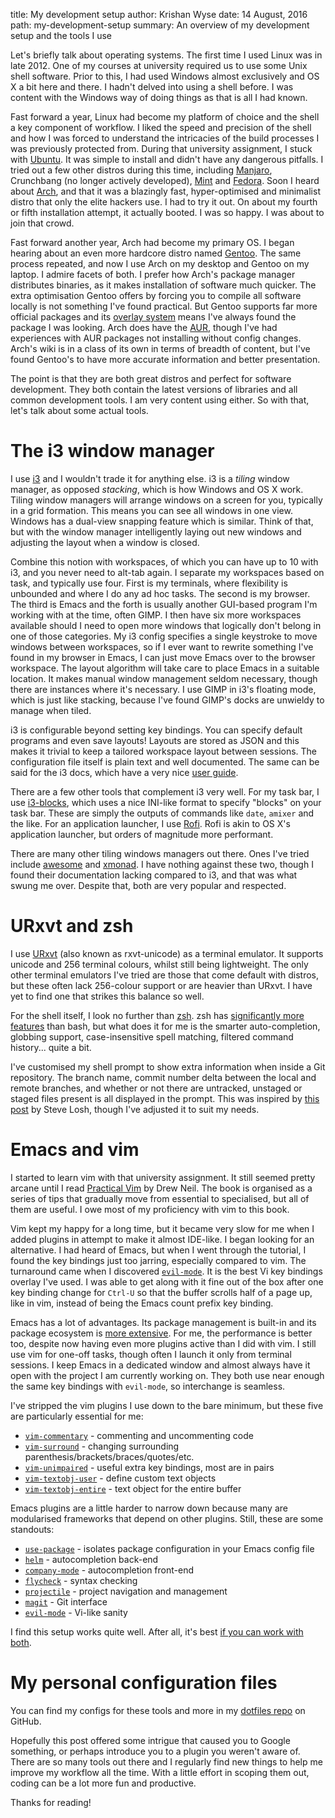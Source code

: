 title: My development setup
author: Krishan Wyse
date: 14 August, 2016
path: my-development-setup
summary: An overview of my development setup and the tools I use

Let's briefly talk about operating systems. The first time I used Linux was in late 2012. One of my courses at university required us to use some Unix shell software. Prior to this, I had used Windows almost exclusively and OS X a bit here and there. I hadn't delved into using a shell before. I was content with the Windows way of doing things as that is all I had known.

Fast forward a year, Linux had become my platform of choice and the shell a key component of workflow. I liked the speed and precision of the shell and how I was forced to understand the intricacies of the build processes I was previously protected from. During that university assignment, I stuck with [Ubuntu](http://www.ubuntu.com/). It was simple to install and didn't have any dangerous pitfalls. I tried out a few other distros during this time, including [Manjaro](https://manjaro.github.io/), Crunchbang (no longer actively developed), [Mint](https://www.linuxmint.com/) and [Fedora](https://getfedora.org/). Soon I heard about [Arch](https://www.archlinux.org/), and that it was a blazingly fast, hyper-optimised and minimalist distro that only the elite hackers use. I had to try it out. On about my fourth or fifth installation attempt, it actually booted. I was so happy. I was about to join that crowd.

Fast forward another year, Arch had become my primary OS. I began hearing about an even more hardcore distro named [Gentoo](https://www.gentoo.org/). The same process repeated, and now I use Arch on my desktop and Gentoo on my laptop. I admire facets of both. I prefer how Arch's package manager distributes binaries, as it makes installation of software much quicker. The extra optimisation Gentoo offers by forcing you to compile all software locally is not something I've found practical. But Gentoo supports far more official packages and its [overlay system](https://wiki.gentoo.org/wiki/Overlay) means I've always found the package I was looking. Arch does have the [AUR](https://wiki.archlinux.org/index.php/Arch_User_Repository), though I've had experiences with AUR packages not installing without config changes. Arch's wiki is in a class of its own in terms of breadth of content, but I've found Gentoo's to have more accurate information and better presentation.

The point is that they are both great distros and perfect for software development. They both contain the latest versions of libraries and all common development tools. I am very content using either. So with that, let's talk about some actual tools.

# The i3 window manager

I use [i3](https://i3wm.org/) and I wouldn't trade it for anything else. i3 is a *tiling* window manager, as opposed *stacking*, which is how Windows and OS X work. Tiling window managers will arrange windows on a screen for you, typically in a grid formation. This means you can see all windows in one view. Windows has a dual-view snapping feature which is similar. Think of that, but with the window manager intelligently laying out new windows and adjusting the layout when a window is closed.

Combine this notion with workspaces, of which you can have up to 10 with i3, and you never need to alt-tab again. I separate my workspaces based on task, and typically use four. First is my terminals, where flexibility is unbounded and where I do any ad hoc tasks. The second is my browser. The third is Emacs and the forth is usually another GUI-based program I'm working with at the time, often GIMP. I then have six more workspaces available should I need to open more windows that logically don't belong in one of those categories. My i3 config specifies a single keystroke to move windows between workspaces, so if I ever want to rewrite something I've found in my browser in Emacs, I can just move Emacs over to the browser workspace. The layout algorithm will take care to place Emacs in a suitable location. It makes manual window management seldom necessary, though there are instances where it's necessary. I use GIMP in i3's floating mode, which is just like stacking, because I've found GIMP's docks are unwieldy to manage when tiled.

i3 is configurable beyond setting key bindings. You can specify default programs and even save layouts! Layouts are stored as JSON and this makes it trivial to keep a tailored workspace layout between sessions. The configuration file itself is plain text and well documented. The same can be said for the i3 docs, which have a very nice [user guide](https://i3wm.org/docs/userguide.html).

There are a few other tools that complement i3 very well. For my task bar, I use [i3-blocks](https://github.com/vivien/i3blocks), which uses a nice INI-like format to specify "blocks" on your task bar. These are simply the outputs of commands like `date`, `amixer` and the like. For an application launcher, I use [Rofi](https://davedavenport.github.io/rofi/). Rofi is akin to OS X's application launcher, but orders of magnitude more performant.

There are many other tiling windows managers out there. Ones I've tried include [awesome](https://awesome.naquadah.org/) and [xmonad](http://xmonad.org/). I have nothing against these two, though I found their documentation lacking compared to i3, and that was what swung me over. Despite that, both are very popular and respected.

# URxvt and zsh

I use [URxvt](https://wiki.archlinux.org/index.php/rxvt-unicode) (also known as rxvt-unicode) as a terminal emulator. It supports unicode and 256 terminal colours, whilst still being lightweight. The only other terminal emulators I've tried are those that come default with distros, but these often lack 256-colour support or are heavier than URxvt. I have yet to find one that strikes this balance so well.

For the shell itself, I look no further than [zsh](https://wiki.archlinux.org/index.php/zsh). zsh has [significantly more features](http://fendrich.se/blog/2012/09/28/no/) than bash, but what does it for me is the smarter auto-completion, globbing support, case-insensitive spell matching, filtered command history... quite a bit.

I've customised my shell prompt to show extra information when inside a Git repository. The branch name, commit number delta between the local and remote branches, and whether or not there are untracked, unstaged or staged files present is all displayed in the prompt. This was inspired by [this post](http://stevelosh.com/blog/2010/02/my-extravagant-zsh-prompt/) by Steve Losh, though I've adjusted it to suit my needs.

# Emacs and vim

I started to learn vim with that university assignment. It still seemed pretty arcane until I read [Practical Vim](https://pragprog.com/book/dnvim2/practical-vim-second-edition) by Drew Neil. The book is organised as a series of tips that gradually move from essential to specialised, but all of them are useful. I owe most of my proficiency with vim to this book.

Vim kept my happy for a long time, but it became very slow for me when I added plugins in attempt to make it almost IDE-like. I began looking for an alternative. I had heard of Emacs, but when I went through the tutorial, I found the key bindings just too jarring, especially compared to vim. The turnaround came when I discovered [`evil-mode`](https://bitbucket.org/lyro/evil/wiki/Home). It is the best Vi key bindings overlay I've used. I was able to get along with it fine out of the box after one key binding change for `Ctrl-U` so that the buffer scrolls half of a page up, like in vim, instead of being the Emacs count prefix key binding.

Emacs has a lot of advantages. Its package management is built-in and its package ecosystem is [more extensive](https://melpa.org/#/). For me, the performance is better too, despite now having even more plugins active than I did with vim. I still use vim for one-off tasks, though often I launch it only from terminal sessions. I keep Emacs in a dedicated window and almost always have it open with the project I am currently working on. They both use near enough the same key bindings with `evil-mode`, so interchange is seamless.

I've stripped the vim plugins I use down to the bare minimum, but these five are particularly essential for me:

* [`vim-commentary`](https://github.com/tpope/vim-commentary) - commenting and uncommenting code
* [`vim-surround`](https://github.com/tpope/vim-surround) - changing surrounding parenthesis/brackets/braces/quotes/etc.
* [`vim-unimpaired`](https://github.com/tpope/vim-unimpaired) - useful extra key bindings, most are in pairs
* [`vim-textobj-user`](https://github.com/kana/vim-textobj-user) - define custom text objects
* [`vim-textobj-entire`](https://github.com/kana/vim-textobj-entire) - text object for the entire buffer

Emacs plugins are a little harder to narrow down because many are modularised frameworks that depend on other plugins. Still, these are some standouts:

* [`use-package`](https://github.com/jwiegley/use-package) - isolates package configuration in your Emacs config file
* [`helm`](https://emacs-helm.github.io/helm/) - autocompletion back-end
* [`company-mode`](http://company-mode.github.io/) - autocompletion front-end
* [`flycheck`](http://www.flycheck.org/en/latest/) - syntax checking
* [`projectile`](http://batsov.com/projectile/) - project navigation and management
* [`magit`](https://magit.vc/) - Git interface
* [`evil-mode`](https://bitbucket.org/lyro/evil/wiki/Home) - Vi-like sanity

I find this setup works quite well. After all, it's best [if you can work with both](http://sachachua.com/blog/2013/05/how-to-learn-emacs-a-hand-drawn-one-pager-for-beginners/).

# My personal configuration files

You can find my configs for these tools and more in my [dotfiles repo](https://github.com/kwyse/dotfiles) on GitHub.

Hopefully this post offered some intrigue that caused you to Google something, or perhaps introduce you to a plugin you weren't aware of. There are so many tools out there and I regularly find new things to help me improve my workflow all the time. With a little effort in scoping them out, coding can be a lot more fun and productive.

Thanks for reading!
